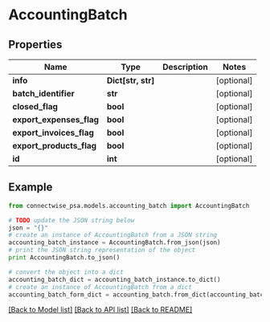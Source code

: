 # AccountingBatch


## Properties
Name | Type | Description | Notes
------------ | ------------- | ------------- | -------------
**info** | **Dict[str, str]** |  | [optional] 
**batch_identifier** | **str** |  | [optional] 
**closed_flag** | **bool** |  | [optional] 
**export_expenses_flag** | **bool** |  | [optional] 
**export_invoices_flag** | **bool** |  | [optional] 
**export_products_flag** | **bool** |  | [optional] 
**id** | **int** |  | [optional] 

## Example

```python
from connectwise_psa.models.accounting_batch import AccountingBatch

# TODO update the JSON string below
json = "{}"
# create an instance of AccountingBatch from a JSON string
accounting_batch_instance = AccountingBatch.from_json(json)
# print the JSON string representation of the object
print AccountingBatch.to_json()

# convert the object into a dict
accounting_batch_dict = accounting_batch_instance.to_dict()
# create an instance of AccountingBatch from a dict
accounting_batch_form_dict = accounting_batch.from_dict(accounting_batch_dict)
```
[[Back to Model list]](../README.md#documentation-for-models) [[Back to API list]](../README.md#documentation-for-api-endpoints) [[Back to README]](../README.md)


